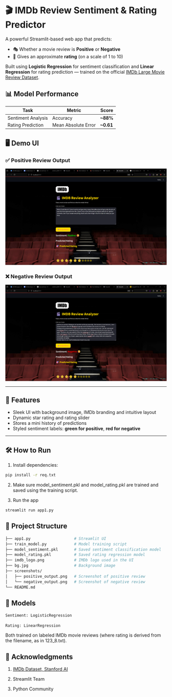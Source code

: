 # 🎬 IMDb Review Sentiment & Rating Predictor

A powerful Streamlit-based web app that predicts:
- 🎭 Whether a movie review is **Positive** or **Negative**
- 🌟 Gives an approximate **rating** (on a scale of 1 to 10)

Built using **Logistic Regression** for sentiment classification and **Linear Regression** for rating prediction — trained on the official [IMDb Large Movie Review Dataset](https://ai.stanford.edu/~amaas/data/sentiment/).



## 📊 Model Performance

| Task                | Metric                | Score     |
|---------------------|------------------------|-----------|
| Sentiment Analysis  | Accuracy               | **~88%**  |
| Rating Prediction   | Mean Absolute Error    | **~0.61** |


## 🖥️ Demo UI

### ✅ Positive Review Output
<img src="UI_scrnshot\pos_review.png" width="700"/>

### ❌ Negative Review Output
<img src="UI_scrnshot\neg_review.png" width="700"/>

---

## 🚀 Features

- Sleek UI with background image, IMDb branding and intuitive layout
- Dynamic star rating and rating slider
- Stores a mini history of predictions
- Styled sentiment labels: **green for positive**, **red for negative**

---

## 🛠️ How to Run

1. Install dependencies:
```bash
pip install -r req.txt
```

2. Make sure model_sentiment.pkl and model_rating.pkl are trained and saved using the training script.

3. Run the app
```bash
streamlit run app1.py
```

## 📂 Project Structure

```bash
├── app1.py                   # Streamlit UI
├── train_model.py            # Model training script
├── model_sentiment.pkl       # Saved sentiment classification model
├── model_rating.pkl          # Saved rating regression model
├── imdb_logo.png             # IMDb logo used in the UI
├── bg.jpg                    # Background image
├── screenshots/
│   ├── positive_output.png   # Screenshot of positive review
│   └── negative_output.png   # Screenshot of negative review
└── README.md

```
## 🧠 Models

    Sentiment: LogisticRegression

    Rating: LinearRegression

Both trained on labeled IMDb movie reviews (where rating is derived from the filename, as in 123_8.txt).

## 🙌 Acknowledgments

1. [IMDb Dataset, Stanford AI](https://ai.stanford.edu/~amaas/data/sentiment/)   

2. Streamlit Team

3. Python Community